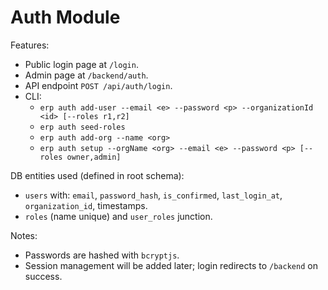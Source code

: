 # Auth Module

Features:
- Public login page at `/login`.
- Admin page at `/backend/auth`.
- API endpoint `POST /api/auth/login`.
- CLI:
  - `erp auth add-user --email <e> --password <p> --organizationId <id> [--roles r1,r2]`
  - `erp auth seed-roles`
  - `erp auth add-org --name <org>`
  - `erp auth setup --orgName <org> --email <e> --password <p> [--roles owner,admin]`

DB entities used (defined in root schema):
- `users` with: `email`, `password_hash`, `is_confirmed`, `last_login_at`, `organization_id`, timestamps.
- `roles` (name unique) and `user_roles` junction.

Notes:
- Passwords are hashed with `bcryptjs`.
- Session management will be added later; login redirects to `/backend` on success.

